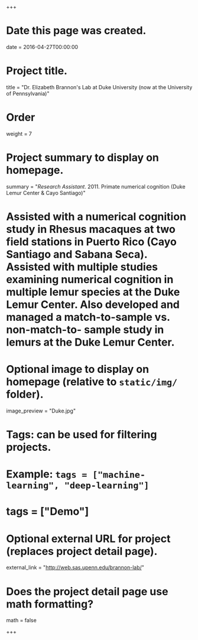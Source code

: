 +++
# Date this page was created.
date = 2016-04-27T00:00:00

# Project title.
title = "Dr. Elizabeth Brannon's Lab at Duke University (now at the University of Pennsylvania)"

# Order 
weight = 7

# Project summary to display on homepage.
summary = "*Research Assistant*. 2011. Primate numerical cognition (Duke Lemur Center & Cayo Santiago)"
# Assisted with a numerical cognition study in Rhesus macaques at two field stations in Puerto Rico (Cayo Santiago and Sabana Seca). Assisted with multiple studies examining numerical cognition in multiple lemur species at the Duke Lemur Center. Also developed and managed a match-to-sample vs. non-match-to- sample study in lemurs at the Duke Lemur Center.

# Optional image to display on homepage (relative to `static/img/` folder).
image_preview = "Duke.jpg"

# Tags: can be used for filtering projects.
# Example: `tags = ["machine-learning", "deep-learning"]`
# tags = ["Demo"]

# Optional external URL for project (replaces project detail page).
external_link = "http://web.sas.upenn.edu/brannon-lab/"

# Does the project detail page use math formatting?
math = false

+++

